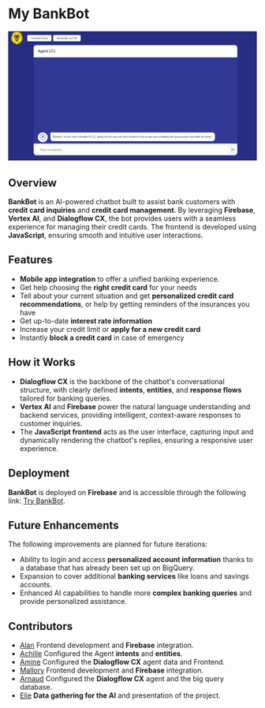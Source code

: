 # **My BankBot**

![screenshot](./public/assets/image.png)

## **Overview**
**BankBot** is an AI-powered chatbot built to assist bank customers with **credit card inquiries** and **credit card management**. By leveraging **Firebase**, **Vertex AI**, and **Dialogflow CX**, the bot provides users with a seamless experience for managing their credit cards. The frontend is developed using **JavaScript**, ensuring smooth and intuitive user interactions.

## **Features**
- **Mobile app integration** to offer a unified banking experience.
- Get help choosing the **right credit card** for your needs
- Tell about your current situation and get **personalized credit card recommendations**, or help by getting reminders of the insurances you have
- Get up-to-date **interest rate information**
- Increase your credit limit or **apply for a new credit card**
- Instantly **block a credit card** in case of emergency

## **How it Works**
- **Dialogflow CX** is the backbone of the chatbot's conversational structure, with clearly defined **intents**, **entities**, and **response flows** tailored for banking queries.
- **Vertex AI** and **Firebase** power the natural language understanding and backend services, providing intelligent, context-aware responses to customer inquiries.
- The **JavaScript frontend** acts as the user interface, capturing input and dynamically rendering the chatbot's replies, ensuring a responsive user experience.

## **Deployment**
**BankBot** is deployed on **Firebase** and is accessible through the following link: [Try BankBot](https://lcl-hackathon-e12-sbox-92e5.web.app/).

## **Future Enhancements**
The following improvements are planned for future iterations:
- Ability to login and access **personalized account information** thanks to a database that has already been set up on BigQuery.
- Expansion to cover additional **banking services** like loans and savings accounts.
- Enhanced AI capabilities to handle more **complex banking queries** and provide personalized assistance.

## **Contributors**
- [Alan](https://github.com/ForAbby-X) Frontend development and **Firebase** integration.
- [Achille](https://github.com/shiloub) Configured the Agent **intents** and **entities**.
- [Amine](https://github.com/ael-mank) Configured the **Dialogflow CX** agent data and Frontend.
- [Mallory](https://github.com/MaloP47) Frontend development and **Firebase** integration.
- [Arnaud](https://github.com/K1L3UR) Configured the **Dialogflow CX** agent and the big query database.
- [Elie](https://github.com/BRVIN) **Data gathering for the AI** and presentation of the project.